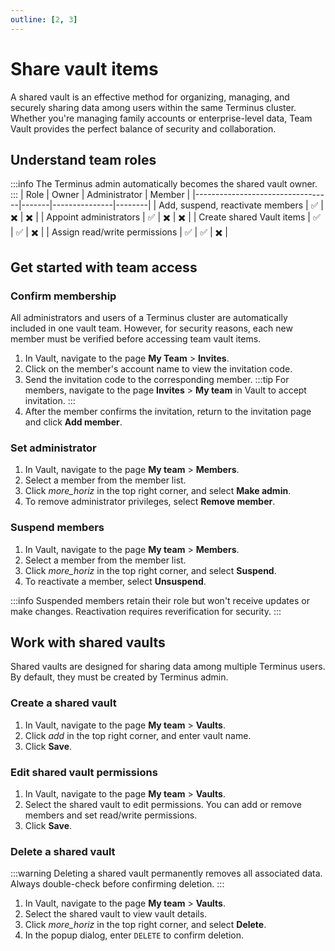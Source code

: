 ```yaml
---
outline: [2, 3]
---
```


# Share vault items
A shared vault is an effective method for organizing, managing, and securely sharing data among users within the same Terminus cluster. Whether you're managing family accounts or enterprise-level data, Team Vault provides the perfect balance of security and collaboration.

## Understand team roles
:::info
The Terminus admin automatically becomes the shared vault owner.
:::
| Role                             | Owner | Administrator | Member |
|----------------------------------|-------|---------------|--------|
| Add, suspend, reactivate members	 | ✅     | ✖️            | ✖️     |
| Appoint administrators           | ✅     | ✖️            | ✖️     |
| Create shared Vault items        | ✅     | ✅️            | ✖️     |
| Assign read/write permissions    | ✅     | ✅             | ✖️     |

## Get started with team access
### Confirm membership
All administrators and users of a Terminus cluster are automatically included in one vault team. However, for security reasons, each new member must be verified before accessing team vault items.

1. In Vault, navigate to the page **My Team** > **Invites**.
2. Click on the member's account name to view the invitation code.
3. Send the invitation code to the corresponding member.
   :::tip
   For members, navigate to the page **Invites** > **My team** in Vault to accept invitation.
   :::
4. After the member confirms the invitation, return to the invitation page and click **Add member**.

### Set administrator
1. In Vault, navigate to the page **My team** > **Members**.
2. Select a member from the member list. 
3. Click <i class="material-icons">more_horiz</i> in the top right corner, and select **Make admin**.
4. To remove administrator privileges, select **Remove member**.

### Suspend members
1. In Vault, navigate to the page **My team** > **Members**.
2. Select a member from the member list.
3. Click <i class="material-icons">more_horiz</i> in the top right corner, and select **Suspend**.
4. To reactivate a member, select **Unsuspend**.

:::info
Suspended members retain their role but won't receive updates or make changes. Reactivation requires reverification for security.
:::

## Work with shared vaults
Shared vaults are designed for sharing data among multiple Terminus users. By default, they must be created by Terminus admin.
### Create a shared vault
1. In Vault, navigate to the page **My team** > **Vaults**.
2. Click <i class="material-icons">add</i> in the top right corner, and enter vault name.
3. Click **Save**.

### Edit shared vault permissions
1. In Vault, navigate to the page **My team** > **Vaults**. 
2. Select the shared vault to edit permissions. You can add or remove members and set read/write permissions.
3. Click **Save**.

### Delete a shared vault
:::warning
Deleting a shared vault permanently removes all associated data. Always double-check before confirming deletion.
:::
1. In Vault, navigate to the page **My team** > **Vaults**.
2. Select the shared vault to view vault details.
3. Click <i class="material-icons">more_horiz</i> in the top right corner, and select **Delete**.
4. In the popup dialog, enter `DELETE` to confirm deletion.
